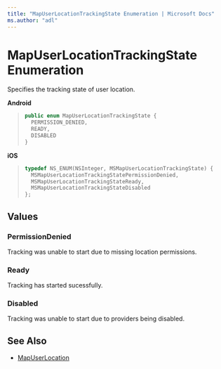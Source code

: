 ```yaml
---
title: "MapUserLocationTrackingState Enumeration | Microsoft Docs"
ms.author: "adl"
---
```


# MapUserLocationTrackingState Enumeration

Specifies the tracking state of user location.

**Android**

>```java
> public enum MapUserLocationTrackingState {
>   PERMISSION_DENIED,
>   READY,
>   DISABLED
> }
>```

**iOS**

>```objectivec
> typedef NS_ENUM(NSInteger, MSMapUserLocationTrackingState) {
>   MSMapUserLocationTrackingStatePermissionDenied,
>   MSMapUserLocationTrackingStateReady,
>   MSMapUserLocationTrackingStateDisabled
> };
>```

## Values

### PermissionDenied

Tracking was unable to start due to missing location permissions.

### Ready

Tracking has started sucessfully.

### Disabled

Tracking was unable to start due to providers being disabled.

## See Also

* [MapUserLocation](mapuserlocation-class.md)
